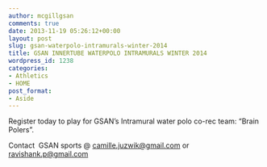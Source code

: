 ```yaml
---
author: mcgillgsan
comments: true
date: 2013-11-19 05:26:12+00:00
layout: post
slug: gsan-waterpolo-intramurals-winter-2014
title: GSAN INNERTUBE WATERPOLO INTRAMURALS WINTER 2014
wordpress_id: 1238
categories:
- Athletics
- HOME
post_format:
- Aside
---
```


Register today to play for GSAN’s Intramural water polo co-rec team: “Brain Polers”.

Contact  GSAN sports @ [camille.juzwik@gmail.com](mailto:camille.juzwik@gmail.com) or ravishank.p@gmail.com
